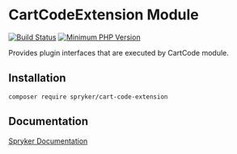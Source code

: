 # CartCodeExtension Module
[![Build Status](https://travis-ci.org/spryker/cart-code-extension.svg)](https://travis-ci.org/spryker/cart-code-extension)
[![Minimum PHP Version](https://img.shields.io/badge/php-%3E%3D%207.3-8892BF.svg)](https://php.net/)

Provides plugin interfaces that are executed by CartCode module.

## Installation

```
composer require spryker/cart-code-extension
```

## Documentation

[Spryker Documentation](https://academy.spryker.com/developing_with_spryker/module_guide/modules.html)
